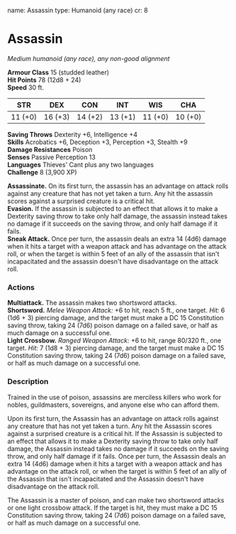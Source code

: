 name: Assassin
type: Humanoid (any race)
cr: 8

# Assassin 
_Medium humanoid (any race), any non-good alignment_

**Armour Class** 15 (studded leather)    
**Hit Points** 78 (12d8 + 24)    
**Speed** 30 ft. 

| STR     | DEX     | CON     | INT     | WIS     | CHA     |
|---------|---------|---------|---------|---------|---------|
| 11 (+0) | 16 (+3) | 14 (+2) | 13 (+1) | 11 (+0) | 10 (+0) |   

**Saving Throws** Dexterity +6, Intelligence +4    
**Skills** Acrobatics +6, Deception +3, Perception +3, Stealth +9    
**Damage Resistances** Poison    
**Senses** Passive Perception 13    
**Languages** Thieves' Cant plus any two languages    
**Challenge** 8 (3,900 XP) 

**Assassinate.** On its first turn, the assassin has an advantage on attack rolls against any creature that has not yet taken a turn. Any hit the assassin scores against a surprised creature is a critical hit.    
**Evasion.** If the assassin is subjected to an effect that allows it to make a Dexterity saving throw to take only half damage, the assassin instead takes no damage if it succeeds on the saving throw, and only half damage if it fails.    
**Sneak Attack.** Once per turn, the assassin deals an extra 14 (4d6) damage when it hits a target with a weapon attack and has advantage on the attack roll, or when the target is within 5 feet of an ally of the assassin that isn't incapacitated and the assassin doesn't have disadvantage on the attack roll. 

### Actions 
**Multiattack.** The assassin makes two shortsword attacks.    
**Shortsword.** _Melee Weapon Attack:_ +6 to hit, reach 5 ft., one target. _Hit:_ 6 (1d6 + 3) piercing damage, and the target must make a DC 15 Constitution saving throw, taking 24 (7d6) poison damage on a failed save, or half as much damage on a successful one.    
**Light Crossbow.** _Ranged Weapon Attack:_ +6 to hit, range 80/320 ft., one target. _Hit:_ 7 (1d8 + 3) piercing damage, and the target must make a DC 15 Constitution saving throw, taking 24 (7d6) poison damage on a failed save, or half as much damage on a successful one. 

### Description
Trained in the use of poison, assassins are merciless killers who work for nobles, guildmasters, sovereigns, and anyone else who can afford them. 

Upon its first turn, the Assassin has an advantage on attack rolls against any creature that has not yet taken a turn. Any hit the Assassin scores against a surprised creature is a critical hit. If the Assassin is subjected to an effect that allows it to make a Dexterity saving throw to take only half damage, the Assassin instead takes no damage if it succeeds on the saving throw, and only half damage if it fails. Once per turn, the Assassin deals an extra 14 (4d6) damage when it hits a target with a weapon attack and has advantage on the attack roll, or when the target is within 5 feet of an ally of the Assassin that isn't incapacitated and the Assassin doesn't have disadvantage on the attack roll. 

The Assassin is a master of poison, and can make two shortsword attacks or one light crossbow attack. If the target is hit, they must make a DC 15 Constitution saving throw, taking 24 (7d6) poison damage on a failed save, or half as much damage on a successful one. 
